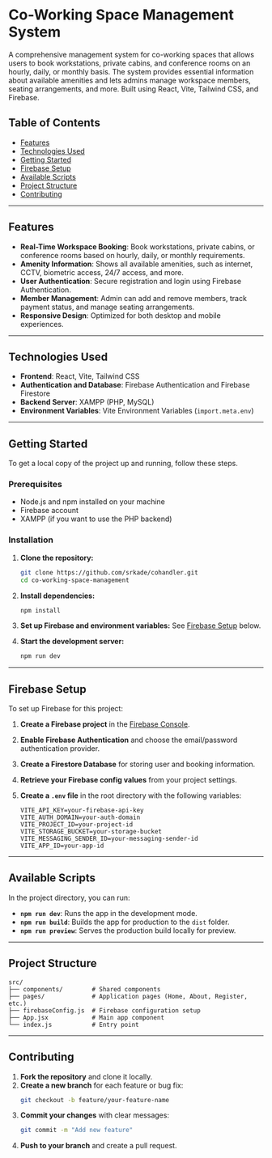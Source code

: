 # Co-Working Space Management System

A comprehensive management system for co-working spaces that allows users to book workstations, private cabins, and conference rooms on an hourly, daily, or monthly basis. The system provides essential information about available amenities and lets admins manage workspace members, seating arrangements, and more. Built using React, Vite, Tailwind CSS, and Firebase.

## Table of Contents

- [Features](#features)
- [Technologies Used](#technologies-used)
- [Getting Started](#getting-started)
- [Firebase Setup](#firebase-setup)
- [Available Scripts](#available-scripts)
- [Project Structure](#project-structure)
- [Contributing](#contributing)


---

## Features

- **Real-Time Workspace Booking**: Book workstations, private cabins, or conference rooms based on hourly, daily, or monthly requirements.
- **Amenity Information**: Shows all available amenities, such as internet, CCTV, biometric access, 24/7 access, and more.
- **User Authentication**: Secure registration and login using Firebase Authentication.
- **Member Management**: Admin can add and remove members, track payment status, and manage seating arrangements.
- **Responsive Design**: Optimized for both desktop and mobile experiences.

---

## Technologies Used

- **Frontend**: React, Vite, Tailwind CSS
- **Authentication and Database**: Firebase Authentication and Firebase Firestore
- **Backend Server**: XAMPP (PHP, MySQL)
- **Environment Variables**: Vite Environment Variables (`import.meta.env`)

---

## Getting Started

To get a local copy of the project up and running, follow these steps.

### Prerequisites

- Node.js and npm installed on your machine
- Firebase account
- XAMPP (if you want to use the PHP backend)

### Installation

1. **Clone the repository:**
   ```bash
   git clone https://github.com/srkade/cohandler.git
   cd co-working-space-management
   ```

2. **Install dependencies:**
   ```bash
   npm install
   ```

3. **Set up Firebase and environment variables:** See [Firebase Setup](#firebase-setup) below.

4. **Start the development server:**
   ```bash
   npm run dev
   ```

---

## Firebase Setup

To set up Firebase for this project:

1. **Create a Firebase project** in the [Firebase Console](https://console.firebase.google.com/).
2. **Enable Firebase Authentication** and choose the email/password authentication provider.
3. **Create a Firestore Database** for storing user and booking information.
4. **Retrieve your Firebase config values** from your project settings.
5. **Create a `.env` file** in the root directory with the following variables:

   ```plaintext
   VITE_API_KEY=your-firebase-api-key
   VITE_AUTH_DOMAIN=your-auth-domain
   VITE_PROJECT_ID=your-project-id
   VITE_STORAGE_BUCKET=your-storage-bucket
   VITE_MESSAGING_SENDER_ID=your-messaging-sender-id
   VITE_APP_ID=your-app-id
   ```

---

## Available Scripts

In the project directory, you can run:

- **`npm run dev`**: Runs the app in the development mode.
- **`npm run build`**: Builds the app for production to the `dist` folder.
- **`npm run preview`**: Serves the production build locally for preview.

---

## Project Structure

```plaintext
src/
├── components/        # Shared components
├── pages/             # Application pages (Home, About, Register, etc.)
├── firebaseConfig.js  # Firebase configuration setup
├── App.jsx            # Main app component
└── index.js           # Entry point
```

---

## Contributing

1. **Fork the repository** and clone it locally.
2. **Create a new branch** for each feature or bug fix:
   ```bash
   git checkout -b feature/your-feature-name
   ```
3. **Commit your changes** with clear messages:
   ```bash
   git commit -m "Add new feature"
   ```
4. **Push to your branch** and create a pull request.
